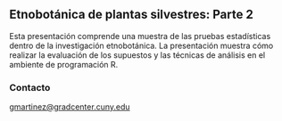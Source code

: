 ## Etnobotánica de plantas silvestres: Parte 2

Esta presentación comprende una muestra de las pruebas estadísticas dentro de la investigación etnobotánica. La presentación muestra cómo realizar la evaluación de los supuestos y las técnicas de análisis en el ambiente de programación R.

### Contacto

gmartinez@gradcenter.cuny.edu
